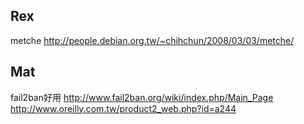 ## Rex

metche
<http://people.debian.org.tw/~chihchun/2008/03/03/metche/>

## Mat

fail2ban好用
<http://www.fail2ban.org/wiki/index.php/Main_Page>
<http://www.oreilly.com.tw/product2_web.php?id=a244>